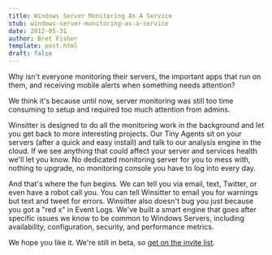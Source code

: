 ```yaml
---
title: Windows Server Monitoring As A Service
stub: windows-server-monitoring-as-a-service
date: 2012-05-31
author: Bret Fisher
template: post.html
draft: false
---
```

Why isn't everyone monitoring their servers, the important apps that run on them, and receiving mobile alerts when something needs attention?

We think it's because until now, server monitoring was still too time consuming to setup and required too much attention from admins.

Winsitter is designed to do all the monitoring work in the background and let you get back to more interesting projects. Our Tiny Agents sit on your servers (after a quick and easy install) and talk to our analysis engine in the cloud. If we see anything that could affect your server and services health we'll let you know. No dedicated monitoring server for you to mess with, nothing to upgrade, no monitoring console you have to log into every day.

And that's where the fun begins. We can tell you via email, text, Twitter, or even have a robot call you. You can tell Winsitter to email you for warnings but text and tweet for errors. Winsitter also doesn't bug you just because you got a "red x" in Event Logs. We've built a smart engine that goes after specific issues we know to be common to Windows Servers, including availability, configuration, security, and performance metrics.

We hope you like it. We're still in beta, so <a href="http://launch.winsitter.com">get on the invite list</a>.
